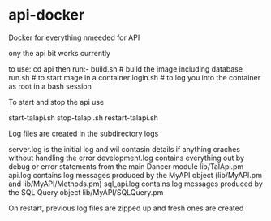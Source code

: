 # api-docker
Docker for everything nmeeded for API

ony the api bit works currently

to use:
cd api
then run:-
build.sh  # build the image including database 
run.sh    # to start mage in a container
login.sh  # to log you into the container as root in a bash session


To start and stop the api use

start-talapi.sh
stop-talapi.sh
restart-talapi.sh

Log files are created in the subdirectory logs

server.log is the initial log and wil contasin details if anything craches without handling the error
development.log contains everything out by debug or error statements from the main Dancer module lib/TalApi.pm
api.log contains log messages produced by the MyAPI object (lib/MyAPI.pm and lib/MyAPI/Methods.pm)
sql_api.log contains log messages produced by the SQL Query object lib/MyAPI/SQLQuery.pm

On restart, previous log files are zipped up and fresh ones are created
